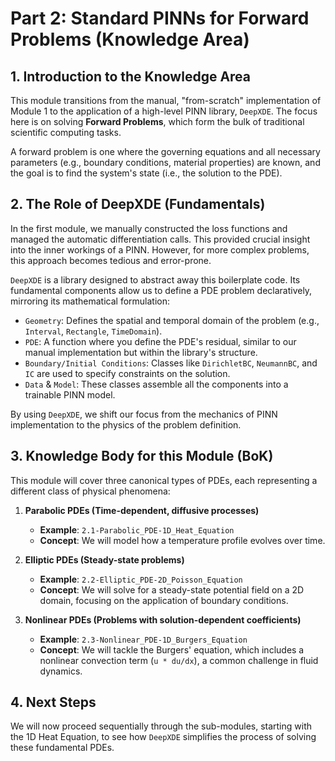 # Part 2: Standard PINNs for Forward Problems (Knowledge Area)

## 1. Introduction to the Knowledge Area

This module transitions from the manual, "from-scratch" implementation of Module 1 to the application of a high-level PINN library, `DeepXDE`. The focus here is on solving **Forward Problems**, which form the bulk of traditional scientific computing tasks.

A forward problem is one where the governing equations and all necessary parameters (e.g., boundary conditions, material properties) are known, and the goal is to find the system's state (i.e., the solution to the PDE).

## 2. The Role of DeepXDE (Fundamentals)

In the first module, we manually constructed the loss functions and managed the automatic differentiation calls. This provided crucial insight into the inner workings of a PINN. However, for more complex problems, this approach becomes tedious and error-prone.

`DeepXDE` is a library designed to abstract away this boilerplate code. Its fundamental components allow us to define a PDE problem declaratively, mirroring its mathematical formulation:

-   `Geometry`: Defines the spatial and temporal domain of the problem (e.g., `Interval`, `Rectangle`, `TimeDomain`).
-   `PDE`: A function where you define the PDE's residual, similar to our manual implementation but within the library's structure.
-   `Boundary/Initial Conditions`: Classes like `DirichletBC`, `NeumannBC`, and `IC` are used to specify constraints on the solution.
-   `Data` & `Model`: These classes assemble all the components into a trainable PINN model.

By using `DeepXDE`, we shift our focus from the mechanics of PINN implementation to the physics of the problem definition.

## 3. Knowledge Body for this Module (BoK)

This module will cover three canonical types of PDEs, each representing a different class of physical phenomena:

1.  **Parabolic PDEs (Time-dependent, diffusive processes)**
    -   **Example**: `2.1-Parabolic_PDE-1D_Heat_Equation`
    -   **Concept**: We will model how a temperature profile evolves over time.

2.  **Elliptic PDEs (Steady-state problems)**
    -   **Example**: `2.2-Elliptic_PDE-2D_Poisson_Equation`
    -   **Concept**: We will solve for a steady-state potential field on a 2D domain, focusing on the application of boundary conditions.

3.  **Nonlinear PDEs (Problems with solution-dependent coefficients)**
    -   **Example**: `2.3-Nonlinear_PDE-1D_Burgers_Equation`
    -   **Concept**: We will tackle the Burgers' equation, which includes a nonlinear convection term (`u * du/dx`), a common challenge in fluid dynamics.

## 4. Next Steps

We will now proceed sequentially through the sub-modules, starting with the 1D Heat Equation, to see how `DeepXDE` simplifies the process of solving these fundamental PDEs.
